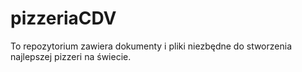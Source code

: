 # pizzeriaCDV
To repozytorium zawiera dokumenty i pliki niezbędne do stworzenia najlepszej pizzeri na świecie.
